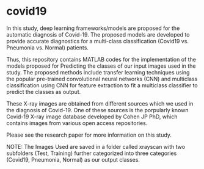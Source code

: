 # covid19

In this study, deep learning frameworks/models are proposed for the automatic diagnosis of Covid-19. The proposed models are developed to provide accurate diagnostics for a multi-class classification (Covid19 vs. Pneumonia vs. Normal) patients. 

Thus, this repository contains MATLAB codes for the implementation of the models proposed for Predicting the classes of our input images used in the study.
The proposed methods include transfer learning techniques using the popular pre-trained convolutional neural networks (CNN) and multiclass classification using CNN
for feature extraction to fit a multiclass classifier to predict the classes as output.

These X-ray images are obtained from different sources which we used in the diagnosis of Covid-19. One of these sources is the porpularly known Covid-19 X-ray image database developed by Cohen JP PhD, which contains images from various open access repositories. 

Please see the research paper for more information on this study.


NOTE:
The Images Used are saved in a folder called xrayscan with two subfolders (Test, Training) further categorized into three categories (Covid19, Pneumonia, Normal) as our output classes.
